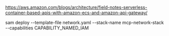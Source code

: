 https://aws.amazon.com/blogs/architecture/field-notes-serverless-container-based-apis-with-amazon-ecs-and-amazon-api-gateway/

sam deploy --template-file network.yaml --stack-name mcp-network-stack --capabilities CAPABILITY_NAMED_IAM
